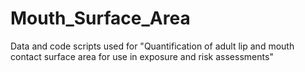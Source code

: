 # Mouth_Surface_Area
Data and code scripts used for "Quantification of adult lip and mouth contact surface area for use in exposure and risk assessments"

